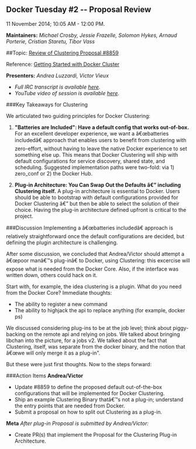 Docker Tuesday #2 -- Proposal Review
-----------------
11 November 2014; 10:05 AM - 12:00 PM.

**Maintainers:** _Michael Crosby, Jessie Frazelle, Solomon Hykes, Arnaud Porterie, Cristian Staretu, Tibor Vass_

##Topic: [Review of Clustering Proposal #8859](https://github.com/docker/docker/pull/8859)

Reference: [Getting Started with Docker Cluster](https://github.com/aluzzardi/docker/blob/clustering-proposal/docs/sources/userguide/cluster.md)

**Presenters:** _Andrea Luzzardi, Victor Vieux_

- _Full IRC transcript is available [here](https://botbot.me/freenode/docker-dev/2014-11-11/?msg=25285669&page=6)._
- _YouTube video of session is available [here](https://www.youtube.com/watch?v=4etqZ4ghZus)._

###Key Takeaways for Clustering

We articulated two guiding principles for Docker Clustering:

1. **"Batteries are Included": Have a default config that works out-of-box.**
For an excellent developer experience, we want a â€œbatteries includedâ€ approach that enables users to benefit from clustering with zero-effort, without having to leave the native Docker experience to set something else up. This means that Docker Clustering will ship with default configurations for service discovery, shared state, and scheduling. Suggested implementation paths were two-fold: via 1) zero_conf or 2) the Docker Hub.

2. **Plug-in Architecture: You Can Swap Out the Defaults â€” including Clustering itself.**
A plug-in architecture is essential to Docker. Users should be able to bootstrap with default configurations provided for Docker Clustering â€” but then be able to select the solution of their choice. Having the plug-in architecture defined upfront is critical to the project.

###Discussion
Implementing a â€œbatteries includedâ€ approach is relatively straightforward once the default configurations are decided, but defining the plugin architecture is challenging.

After some discussion, we concluded that Andrea/Victor should attempt a â€œpoor manâ€™s plug-inâ€ to Docker, using Clustering: this excercise will expose what is needed from the Docker Core. Also, if the interface was written down, others could hack on it.

Start with, for example, the idea clustering is a plugin. What do you need from the Docker Core? Immediate thoughts:
- The ability to register a new command
- The ability to highjack the api to replace anything (for example, docker ps)

We discussed considering plug-ins to be at the job level; think about piggy-backing on the remote api and relying on jobs. We talked about bringing libchan into the picture, for a jobs v2. We talked about the fact that Clustering, itself, was separate from the docker binary, and the notion that â€œwe will only merge it as a plug-in".

But these were just first thoughts. Now to the steps forward:

###Action Items
**Andrea/Victor**
- Update #8859 to define the proposed default out-of-the-box configurations that will be implemented for Docker Clustering.
- Ship an example Clustering Binary thatâ€™s not a plug-in; understand the entry points that are needed from Docker.
- Submit a proposal on how to split out Clustering as a plug-in. 

**Meta**
_After plug-in Proposal is submitted by Andrea/Victor:_
- Create PR(s) that implement the Proposal for the Clustering Plug-in Architecture.
